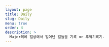 ```yaml
---
layout: page
title: Daily
slug: Daily
menu: true
order: 4
description: >
  Major외에 일상에서 일어난 일들을 기록 or 추억기록기.
---
```

